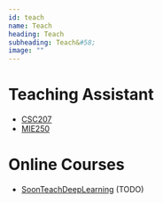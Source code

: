 ```yaml
---
id: teach
name: Teach
heading: Teach
subheading: Teach&#58;
image: ""
---
```


# Teaching Assistant 

* [CSC207](http://www.teach.cs.toronto.edu/~csc207h/fall/labs.shtml)
* [MIE250](https://github.com/MIE250-2017)

# Online Courses

* [SoonTeachDeepLearning](https://scheeloong.github.io/SoonTeachDeepLearning)  (TODO)
